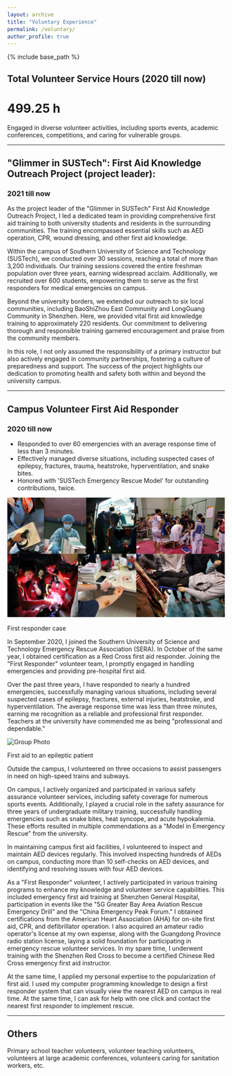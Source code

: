 ```yaml
---
layout: archive
title: "Voluntary Experience"
permalink: /voluntary/
author_profile: true
---
```


{% include base_path %}

## Total Volunteer Service Hours (2020 till now)
# 499.25 h 
Engaged in diverse volunteer activities, including sports events, academic conferences, competitions, and caring for vulnerable groups.

---

## **"Glimmer in SUSTech": First Aid Knowledge Outreach Project (project leader):**
### 2021 till now

As the project leader of the "Glimmer in SUSTech" First Aid Knowledge Outreach Project, I led a dedicated team in providing comprehensive first aid training to both university students and residents in the surrounding communities. The training encompassed essential skills such as AED operation, CPR, wound dressing, and other first aid knowledge.

Within the campus of Southern University of Science and Technology (SUSTech), we conducted over 30 sessions, reaching a total of more than 3,200 individuals. Our training sessions covered the entire freshman population over three years, earning widespread acclaim. Additionally, we recruited over 600 students, empowering them to serve as the first responders for medical emergencies on campus.

Beyond the university borders, we extended our outreach to six local communities, including BaoShiZhou East Community and LongGuang Community in Shenzhen. Here, we provided vital first aid knowledge training to approximately 220 residents. Our commitment to delivering thorough and responsible training garnered encouragement and praise from the community members.

In this role, I not only assumed the responsibility of a primary instructor but also actively engaged in community partnerships, fostering a culture of preparedness and support. The success of the project highlights our dedication to promoting health and safety both within and beyond the university campus.

---

## Campus Volunteer First Aid Responder 
### 2020 till now

- Responded to over 60 emergencies with an average response time of less than 3 minutes.
- Effectively managed diverse situations, including suspected cases of epilepsy, fractures, trauma, heatstroke, hyperventilation, and snake bites.
- Honored with 'SUSTech Emergency Rescue Model' for outstanding contributions, twice.

![Group Photo](/images/FR.jpg)

First responder case

In September 2020, I joined the Southern University of Science and Technology Emergency Rescue Association (SERA). In October of the same year, I obtained certification as a Red Cross first aid responder. Joining the "First Responder" volunteer team, I promptly engaged in handling emergencies and providing pre-hospital first aid.

Over the past three years, I have responded to nearly a hundred emergencies, successfully managing various situations, including several suspected cases of epilepsy, fractures, external injuries, heatstroke, and hyperventilation. The average response time was less than three minutes, earning me recognition as a reliable and professional first responder. Teachers at the university have commended me as being "professional and dependable."

![Group Photo](/images/help.gif)

First aid to an epileptic patient

Outside the campus, I volunteered on three occasions to assist passengers in need on high-speed trains and subways.

On campus, I actively organized and participated in various safety assurance volunteer services, including safety coverage for numerous sports events. Additionally, I played a crucial role in the safety assurance for three years of undergraduate military training, successfully handling emergencies such as snake bites, heat syncope, and acute hypokalemia. These efforts resulted in multiple commendations as a "Model in Emergency Rescue" from the university.

In maintaining campus first aid facilities, I volunteered to inspect and maintain AED devices regularly. This involved inspecting hundreds of AEDs on campus, conducting more than 10 self-checks on AED devices, and identifying and resolving issues with four AED devices.

As a "First Responder" volunteer, I actively participated in various training programs to enhance my knowledge and volunteer service capabilities. This included emergency first aid training at Shenzhen General Hospital, participation in events like the "5G Greater Bay Area Aviation Rescue Emergency Drill" and the "China Emergency Peak Forum." I obtained certifications from the American Heart Association (AHA) for on-site first aid, CPR, and defibrillator operation. I also acquired an amateur radio operator's license at my own expense, along with the Guangdong Province radio station license, laying a solid foundation for participating in emergency rescue volunteer services. In my spare time, I underwent training with the Shenzhen Red Cross to become a certified Chinese Red Cross emergency first aid instructor.

At the same time, I applied my personal expertise to the popularization of first aid. I used my computer programming knowledge to design a first responder system that can visually view the nearest AED on campus in real time. At the same time, I can ask for help with one click and contact the nearest first responder to implement rescue.

---

## Others

Primary school teacher volunteers, volunteer teaching volunteers, volunteers at large academic conferences, volunteers caring for sanitation workers, etc.

